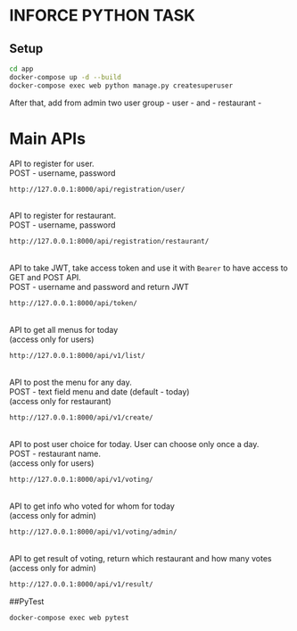# INFORCE PYTHON TASK

## Setup
```bash
cd app
docker-compose up -d --build
docker-compose exec web python manage.py createsuperuser

```
After that, add from admin two user group - user - and - restaurant -
# Main APIs
API to register for user. \
POST - username, password
```bash
http://127.0.0.1:8000/api/registration/user/
```
\
API to register for restaurant. \
POST - username, password
```bash
http://127.0.0.1:8000/api/registration/restaurant/
```
\
API to take JWT, take access token and use it with `Bearer` to have access to GET and POST API. \
POST - username and password and return JWT
```bash
http://127.0.0.1:8000/api/token/
```
\
API to get all menus for today \
(access only for users)
```bash
http://127.0.0.1:8000/api/v1/list/
```
\
API to post the menu for any day. \
POST - text field menu and date (default - today) \
(access only for restaurant)
```bash
http://127.0.0.1:8000/api/v1/create/
```
\
API to post user choice for today. User can choose only once a day.\
POST - restaurant name.  \
(access only for users)
```bash
http://127.0.0.1:8000/api/v1/voting/
```
\
API to get info who voted for whom for today \
(access only for admin)
```bash
http://127.0.0.1:8000/api/v1/voting/admin/
```
\
API to get result of voting, return which restaurant and how many votes \
(access only for admin)
```bash
http://127.0.0.1:8000/api/v1/result/
```

##PyTest
```bash
docker-compose exec web pytest
```

